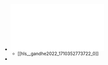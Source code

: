 - ![gandhe2022.pdf](../assets/gandhe2022_1710352773722_0.pdf)
	- [[hls__gandhe2022_1710352773722_0]]
-